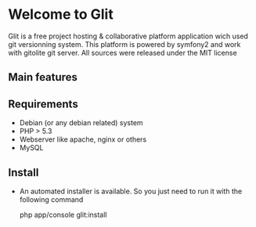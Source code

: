# Welcome to Glit

Glit is a free project hosting & collaborative platform application wich used git versionning system.
This platform is powered by symfony2 and work with gitolite git server.
All sources were released under the MIT license

## Main features

## Requirements

 * Debian (or any debian related) system
 * PHP > 5.3
 * Webserver like apache, nginx or others
 * MySQL

## Install

 * An automated installer is available. So you just need to run it with the following command

     php app/console glit:install